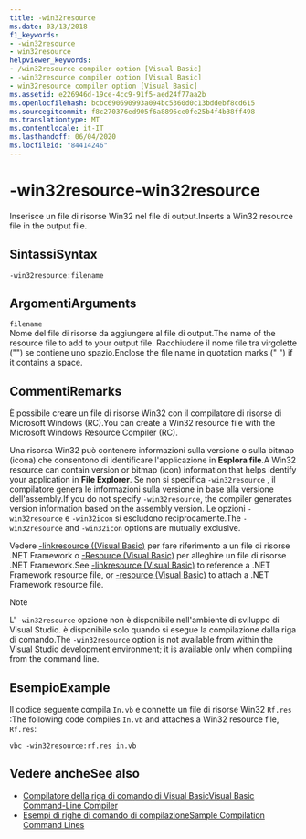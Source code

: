 ```yaml
---
title: -win32resource
ms.date: 03/13/2018
f1_keywords:
- -win32resource
- win32resource
helpviewer_keywords:
- /win32resource compiler option [Visual Basic]
- -win32resource compiler option [Visual Basic]
- win32resource compiler option [Visual Basic]
ms.assetid: e226946d-19ce-4cc9-91f5-aed24f77aa2b
ms.openlocfilehash: bcbc690690993a094bc5360d0c13bddebf8cd615
ms.sourcegitcommit: f8c270376ed905f6a8896ce0fe25b4f4b38ff498
ms.translationtype: MT
ms.contentlocale: it-IT
ms.lasthandoff: 06/04/2020
ms.locfileid: "84414246"
---
```

# <a name="-win32resource"></a><span data-ttu-id="7558e-102">-win32resource</span><span class="sxs-lookup"><span data-stu-id="7558e-102">-win32resource</span></span>
<span data-ttu-id="7558e-103">Inserisce un file di risorse Win32 nel file di output.</span><span class="sxs-lookup"><span data-stu-id="7558e-103">Inserts a Win32 resource file in the output file.</span></span>  
  
## <a name="syntax"></a><span data-ttu-id="7558e-104">Sintassi</span><span class="sxs-lookup"><span data-stu-id="7558e-104">Syntax</span></span>  
  
```console  
-win32resource:filename  
```  
  
## <a name="arguments"></a><span data-ttu-id="7558e-105">Argomenti</span><span class="sxs-lookup"><span data-stu-id="7558e-105">Arguments</span></span>  
 `filename`  
 <span data-ttu-id="7558e-106">Nome del file di risorse da aggiungere al file di output.</span><span class="sxs-lookup"><span data-stu-id="7558e-106">The name of the resource file to add to your output file.</span></span> <span data-ttu-id="7558e-107">Racchiudere il nome file tra virgolette ("") se contiene uno spazio.</span><span class="sxs-lookup"><span data-stu-id="7558e-107">Enclose the file name in quotation marks (" ") if it contains a space.</span></span>  
  
## <a name="remarks"></a><span data-ttu-id="7558e-108">Commenti</span><span class="sxs-lookup"><span data-stu-id="7558e-108">Remarks</span></span>  
 <span data-ttu-id="7558e-109">È possibile creare un file di risorse Win32 con il compilatore di risorse di Microsoft Windows (RC).</span><span class="sxs-lookup"><span data-stu-id="7558e-109">You can create a Win32 resource file with the Microsoft Windows Resource Compiler (RC).</span></span>  
  
 <span data-ttu-id="7558e-110">Una risorsa Win32 può contenere informazioni sulla versione o sulla bitmap (icona) che consentono di identificare l'applicazione in **Esplora file**.</span><span class="sxs-lookup"><span data-stu-id="7558e-110">A Win32 resource can contain version or bitmap (icon) information that helps identify your application in **File Explorer**.</span></span> <span data-ttu-id="7558e-111">Se non si specifica `-win32resource` , il compilatore genera le informazioni sulla versione in base alla versione dell'assembly.</span><span class="sxs-lookup"><span data-stu-id="7558e-111">If you do not specify `-win32resource`, the compiler generates version information based on the assembly version.</span></span> <span data-ttu-id="7558e-112">Le opzioni `-win32resource` e `-win32icon` si escludono reciprocamente.</span><span class="sxs-lookup"><span data-stu-id="7558e-112">The `-win32resource` and `-win32icon` options are mutually exclusive.</span></span>  
  
 <span data-ttu-id="7558e-113">Vedere [-linkresource ((Visual Basic)](linkresource.md) per fare riferimento a un file di risorse .NET Framework o [-Resource (Visual Basic)](resource.md) per alleghire un file di risorse .NET Framework.</span><span class="sxs-lookup"><span data-stu-id="7558e-113">See [-linkresource (Visual Basic)](linkresource.md) to reference a .NET Framework resource file, or [-resource (Visual Basic)](resource.md) to attach a .NET Framework resource file.</span></span>  
  
> [!NOTE]
> <span data-ttu-id="7558e-114">L' `-win32resource` opzione non è disponibile nell'ambiente di sviluppo di Visual Studio. è disponibile solo quando si esegue la compilazione dalla riga di comando.</span><span class="sxs-lookup"><span data-stu-id="7558e-114">The `-win32resource` option is not available from within the Visual Studio development environment; it is available only when compiling from the command line.</span></span>  
  
## <a name="example"></a><span data-ttu-id="7558e-115">Esempio</span><span class="sxs-lookup"><span data-stu-id="7558e-115">Example</span></span>  
 <span data-ttu-id="7558e-116">Il codice seguente compila `In.vb` e connette un file di risorse Win32 `Rf.res` :</span><span class="sxs-lookup"><span data-stu-id="7558e-116">The following code compiles `In.vb` and attaches a Win32 resource file, `Rf.res`:</span></span>  
  
```console  
vbc -win32resource:rf.res in.vb  
```  
  
## <a name="see-also"></a><span data-ttu-id="7558e-117">Vedere anche</span><span class="sxs-lookup"><span data-stu-id="7558e-117">See also</span></span>

- [<span data-ttu-id="7558e-118">Compilatore della riga di comando di Visual Basic</span><span class="sxs-lookup"><span data-stu-id="7558e-118">Visual Basic Command-Line Compiler</span></span>](index.md)
- [<span data-ttu-id="7558e-119">Esempi di righe di comando di compilazione</span><span class="sxs-lookup"><span data-stu-id="7558e-119">Sample Compilation Command Lines</span></span>](sample-compilation-command-lines.md)
